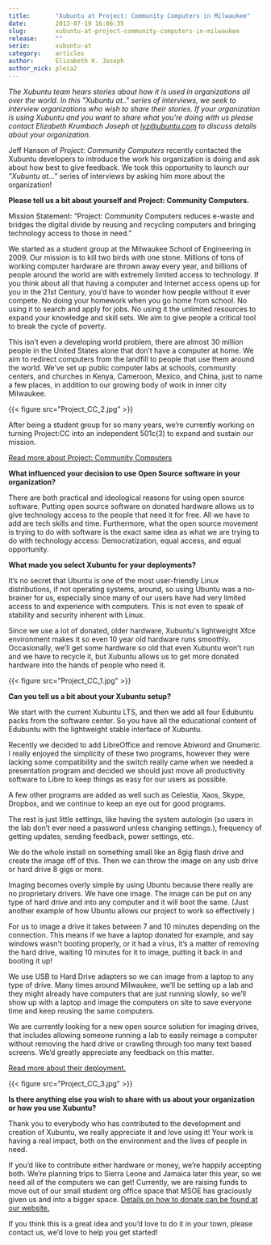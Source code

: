 ```yaml
---
title:       "Xubuntu at Project: Community Computers in Milwaukee"
date:        2013-07-19 16:06:35
slug:        xubuntu-at-project-community-computers-in-milwaukee
release:     ""
serie:       xubuntu-at
category:    articles
author:      Elizabeth K. Joseph
author_nick: pleia2
---
```


*The Xubuntu team hears stories about how it is used in organizations all over the world. In this "Xubuntu at.." series of interviews, we seek to interview organizations who wish to share their stories. If your organization is using Xubuntu and you want to share what you're doing with us please contact Elizabeth Krumbach Joseph at lyz@ubuntu.com to discuss details about your organization.*

Jeff Hanson of *Project: Community Computers* recently contacted the Xubuntu developers to introduce the work his organization is doing and ask about how best to give feedback. We took this opportunity to launch our *"Xubuntu at..."* series of interviews by asking him more about the organization!

**Please tell us a bit about yourself and Project: Community Computers.**

Mission Statement: “Project: Community Computers reduces e-waste and bridges the digital divide by reusing and recycling computers and bringing technology access to those in need.”

We started as a student group at the Milwaukee School of Engineering in 2009. Our mission is to kill two birds with one stone. Millions of tons of working computer hardware are thrown away every year, and billions of people around the world are with extremely limited access to technology. If you think about all that having a computer and Internet access opens up for you in the 21st Century, you’d have to wonder how people without it ever compete. No doing your homework when you go home from school. No using it to search and apply for jobs. No using it the unlimited resources to expand your knowledge and skill sets. We aim to give people a critical tool to break the cycle of poverty.

This isn’t even a developing world problem, there are almost 30 million people in the United States alone that don’t have a computer at home. We aim to redirect computers from the landfill to people that use them around the world. We’ve set up public computer labs at schools, community centers, and churches in Kenya, Cameroon, Mexico, and China, just to name a few places, in addition to our growing body of work in inner city Milwaukee.

{{< figure src="Project_CC_2.jpg" >}}

After being a student group for so many years, we’re currently working on turning Project:CC into an independent 501c(3) to expand and sustain our mission.

[Read more about Project: Community Computers](http://www.projectcc.org/?page_id=409)

**What influenced your decision to use Open Source software in your organization?**

There are both practical and ideological reasons for using open source software. Putting open source software on donated hardware allows us to give technology access to the people that need it for free. All we have to add are tech skills and time. Furthermore, what the open source movement is trying to do with software is the exact same idea as what we are trying to do with technology access: Democratization, equal access, and equal opportunity.

**What made you select Xubuntu for your deployments?**

It’s no secret that Ubuntu is one of the most user-friendly Linux distributions, if not operating systems, around, so using Ubuntu was a no-brainer for us, especially since many of our users have had very limited access to and experience with computers. This is not even to speak of stability and security inherent with Linux.

Since we use a lot of donated, older hardware, Xubuntu's lightweight Xfce environment makes it so even 10 year old hardware runs smoothly. Occasionally, we’ll get some hardware so old that even Xubuntu won’t run and we have to recycle it, but Xubuntu allows us to get more donated hardware into the hands of people who need it.

{{< figure src="Project_CC_1.jpg" >}}

**Can you tell us a bit about your Xubuntu setup?**

We start with the current Xubuntu LTS, and then we add all four Edubuntu packs from the software center. So you have all the educational content of Edubuntu with the lightweight stable interface of Xubuntu.

Recently we decided to add LibreOffice and remove Abiword and Gnumeric. I really enjoyed the simplicity of these two programs, however they were lacking some compatibility and the switch really came when we needed a presentation program and decided we should just move all productivity software to Libre to keep things as easy for our users as possible.

A few other programs are added as well such as Celestia, Xaos, Skype, Dropbox, and we continue to keep an eye out for good programs.

The rest is just little settings, like having the system autologin (so users in the lab don’t ever need a password unless changing settings.), frequency of getting updates, sending feedback, power settings, etc.

We do the whole install on something small like an 8gig flash drive and create the image off of this. Then we can throw the image on any usb drive or hard drive 8 gigs or more.

Imaging becomes overly simple by using Ubuntu because there really are no proprietary drivers. We have one image. The image can be put on any type of hard drive and into any computer and it will boot the same. (Just another example of how Ubuntu allows our project to work so effectively )

For us to image a drive it takes between 7 and 10 minutes depending on the connection. This means if we have a laptop donated for example, and say windows wasn't booting properly, or it had a virus, it’s a matter of removing the hard drive, waiting 10 minutes for it to image, putting it back in and booting it up!

We use USB to Hard Drive adapters so we can image from a laptop to any type of drive. Many times around Milwaukee, we’ll be setting up a lab and they might already have computers that are just running slowly, so we’ll show up with a laptop and image the computers on site to save everyone time and keep reusing the same computers.

We are currently looking for a new open source solution for imaging drives, that includes allowing someone running a lab to easily reimage a computer without removing the hard drive or crawling through too many text based screens. We’d greatly appreciate any feedback on this matter.

[Read more about their deployment.](http://www.projectcc.org/?page_id=1267)

{{< figure src="Project_CC_3.jpg" >}}

**Is there anything else you wish to share with us about your organization or how you use Xubuntu?**

Thank you to everybody who has contributed to the development and creation of Xubuntu, we really appreciate it and love using it! Your work is having a real impact, both on the environment and the lives of people in need.

If you’d like to contribute either hardware or money, we’re happily accepting both. We’re planning trips to Sierra Leone and Jamaica later this year, so we need all of the computers we can get! Currently, we are raising funds to move out of our small student org office space that MSOE has graciously given us and into a bigger space. [Details on how to donate can be found at our website.](http://www.projectcc.org/?page_id=1055)

If you think this is a great idea and you’d love to do it in your town, please contact us, we’d love to help you get started!
